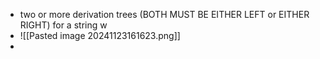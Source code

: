 - two or more derivation trees (BOTH MUST BE EITHER LEFT or EITHER RIGHT) for a string w
- ![[Pasted image 20241123161623.png]]
- 